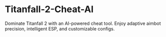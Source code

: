 # Titanfall-2-Cheat-AI
Dominate Titanfall 2 with an AI-powered cheat tool. Enjoy adaptive aimbot precision, intelligent ESP, and customizable configs.
